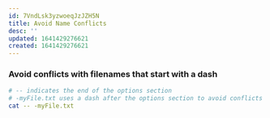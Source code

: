 ```yaml
---
id: 7VndLsk3yzwoeqJzJZH5N
title: Avoid Name Conflicts
desc: ''
updated: 1641429276621
created: 1641429276621
---
```


### Avoid conflicts with filenames that start with a dash

```bash
# -- indicates the end of the options section
# -myFile.txt uses a dash after the options section to avoid conflicts
cat -- -myFile.txt
```
